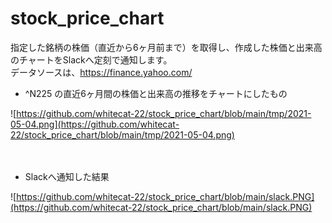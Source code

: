# stock_price_chart

指定した銘柄の株価（直近から6ヶ月前まで）を取得し、作成した株価と出来高のチャートをSlackへ定刻で通知します。  
データソースは、https://finance.yahoo.com/


- ^N225 の直近6ヶ月間の株価と出来高の推移をチャートにしたもの

![https://github.com/whitecat-22/stock_price_chart/blob/main/tmp/2021-05-04.png](https://github.com/whitecat-22/stock_price_chart/blob/main/tmp/2021-05-04.png)

　

- Slackへ通知した結果

![https://github.com/whitecat-22/stock_price_chart/blob/main/slack.PNG](https://github.com/whitecat-22/stock_price_chart/blob/main/slack.PNG)
